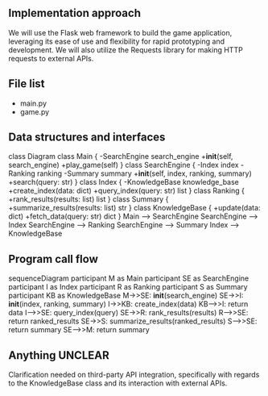 ## Implementation approach

We will use the Flask web framework to build the game application, leveraging its ease of use and flexibility for rapid prototyping and development. We will also utilize the Requests library for making HTTP requests to external APIs.

## File list

- main.py
- game.py

## Data structures and interfaces


class Diagram
    class Main {
        -SearchEngine search_engine
        +__init__(self, search_engine)
        +play_game(self)
    }
    class SearchEngine {
        -Index index
        -Ranking ranking
        -Summary summary
        +__init__(self, index, ranking, summary)
        +search(query: str)
    }
    class Index {
        -KnowledgeBase knowledge_base
        +create_index(data: dict)
        +query_index(query: str) list
    }
    class Ranking {
        +rank_results(results: list) list
    }
    class Summary {
        +summarize_results(results: list) str
    }
    class KnowledgeBase {
        +update(data: dict)
        +fetch_data(query: str) dict
    }
    Main --> SearchEngine
    SearchEngine --> Index
    SearchEngine --> Ranking
    SearchEngine --> Summary
    Index --> KnowledgeBase


## Program call flow


sequenceDiagram
    participant M as Main
    participant SE as SearchEngine
    participant I as Index
    participant R as Ranking
    participant S as Summary
    participant KB as KnowledgeBase
    M->>SE: __init__(search_engine)
    SE->>I: __init__(index, ranking, summary)
    I->>KB: create_index(data)
    KB-->>I: return data
    I-->>SE: query_index(query)
    SE->>R: rank_results(results)
    R-->>SE: return ranked_results
    SE->>S: summarize_results(ranked_results)
    S-->>SE: return summary
    SE-->>M: return summary


## Anything UNCLEAR

Clarification needed on third-party API integration, specifically with regards to the KnowledgeBase class and its interaction with external APIs.

